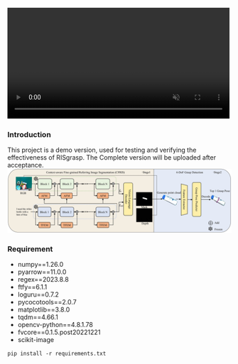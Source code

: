 <br>

<video src="https://github.com/asamu12/CARIS/blob/main/issue/grasp.mp4" autoplay loop muted width="500">
  Your browser does not support the video tag.
</video>

### Introduction

This project is a demo version, used for testing and verifying the effectiveness of RISgrasp. The Complete version will be uploaded after acceptance.
![Image](https://github.com/asamu12/CARIS/blob/main/fig/Overview.jpg)
### Requirement

- numpy==1.26.0
- pyarrow==11.0.0
- regex==2023.8.8
- ftfy==6.1.1
- loguru==0.7.2
- pycocotools==2.0.7
- matplotlib==3.8.0
- tqdm==4.66.1
- opencv-python==4.8.1.78
- fvcore==0.1.5.post20221221
- scikit-image
```
pip install -r requirements.txt
